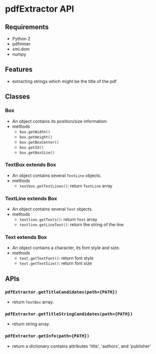 # pdfExtractor API

## Requirements
- Python 2
- pdfminer
- xml.dom
- numpy

## Features
- extracting strings which might be the title of the pdf

## Classes
### Box
- An object contains its position/size information.
- methods
	- `box.getWidth()`
	- `box.getHeight()`
	- `box.getBoxCenter()`
	- `box.getId()`
	- `box.getBoxSize()`

### TextBox extends Box
- An object contains several `TextLine` objects.
- methods
	- `textbox.getTextLines()`: return `TextLine` array

### TextLine extends Box
- An object contains several `Text` objects.
- methods
	- `textline.getTexts()`: return `Text` array
	- `textline.getLineText()`: return the string of the line

### Text extends Box
- An object contains a character, its font style and size.
- methods
	- `text.getTextFont()`: return font style
	- `text.getTextSize()`: return font size

## APIs
### `pdfExtractor.getTitleCandidates(path={PATH})`
- return `TextBox` array.

### `pdfExtractor.getTitleStringCandidates(path={PATH})`
- return string array.

### `pdfExtractor.getInfo(path={PATH})`
- return a dictionary contains attributes 'title', 'authors', and 'publisher'